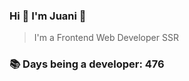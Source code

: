 ### Hi 👋 I&#39;m Juani 🦁

> I&#39;m a Frontend Web Developer SSR

### 📚 Days being a developer: 476

